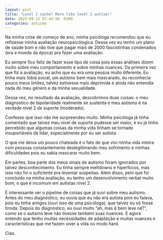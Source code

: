 ```yaml
---
layout: post
title: "Level 1 cache? More like level 2 autism!"
date: 2025-09-12 07:44:58 -0300
categories: autismo
---
```


Na minha crise de começo de ano, minha psicóloga recomendou que eu refizesse minha avaliação neuropsicólogica. Dessa vez eu tenho um plano de saúde bom e não tive que pagar mais de 2000 fascistinhas condenados (era a moeda da época) pra fazer uma avaliação. 

Eu sempre fico feliz de fazer esse tipo de coisa pois essas análises dizem muito sobre meu comportamento e sobre minhas nuances. Da primeira vez que fiz a avaliação, eu acho que eu era uma pessoa muito diferente. Eu tinha mais fobia social, um autismo bem mais mascarado, eu reconhecia pouco meus limites, talvez estivesse mais deprimida e ainda não entendia nada do meu gênero e da minha sexualidade. 

Dessa vez, no resultado da avaliação, descobrimos duas coisas: o meu diagnóstico de bipolaridade realmente se sustenta e meu autismo é na verdade nível 2 de suporte (moderado).

Confesso que isso não me surpreendeu muito. Minha psicóloga já tinha comentado que talvez meu nível de suporte pudesse ser maior, e eu já tinha percebido que algumas coisas da minha vida tinham se tornado insuportáveis de lidar, especialmente por eu ser autista. 

O que me deixa um pouco chateada é o fato de que vivi minha vida inteira com pessoas constantemente deslegitimando meu sofrimento e minhas dificuldades pois eu sabia mascarar muito bem. 

Em partes, boa parte dos meus sinais de autismo foram ignorados por talvez desconhecimento. Eu tinha sempre meltdowns e hiperfocos, mas isso não foi o suficiente pra levantar suspeitas. Além disso, pelo que foi concluído na minha avaliação, eu tenho um desenvolvimento verbal muito bom, o que é incomum em autistas nível 2. 

É interessante ver o pipeline de coisas que já ouvi sobre meu autismo. Antes do meu diagnóstico, eu ouvia que eu não era autista pois eu falava, pois eu tinha amigos (ouvi isso de uma psicóloga), que talvez eu só fosse tímida. Depois do diagnóstico, eu ouvi muito “ah, mas é bem leve né?”, como se o autismo leve não tivesse também suas nuances. E agora entendo que tenho muitas necessidades de adaptação e muitas nuances e características que me fazem viver a vida no modo hard. 

Ciao. 